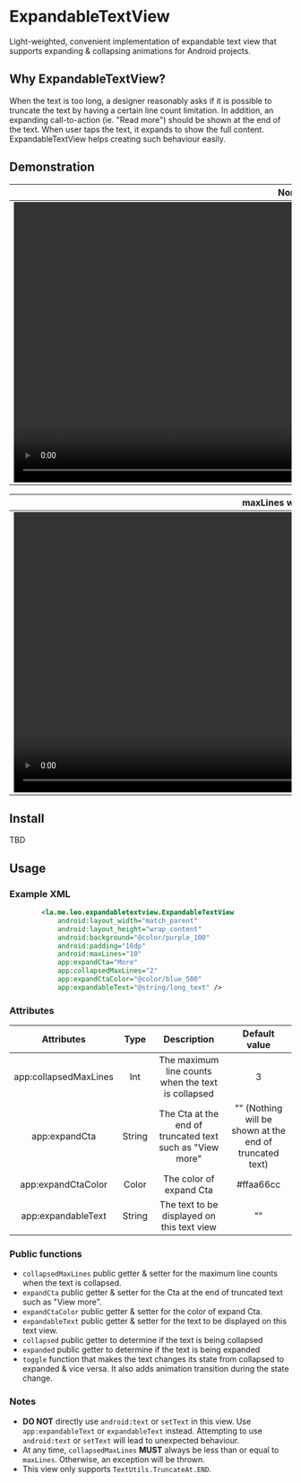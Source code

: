 # ExpandableTextView

Light-weighted, convenient implementation of expandable text view that supports expanding & collapsing animations for
Android projects.

## Why ExpandableTextView?

When the text is too long, a designer reasonably asks if it is possible to truncate the text by having a certain line
count limitation. In addition, an expanding call-to-action (ie. "Read more") should be shown at the end of the text.
When user taps the text, it expands to show the full content. ExpandableTextView helps creating such behaviour easily.

## Demonstration

| Normal               | RTL                   | With drawable         |
| :------------------: | :-------------------: | :-------------------: |
| <video src="https://user-images.githubusercontent.com/23420470/155230035-81fe3b4b-47a9-4e1a-9215-9739a9c343c9.mp4" height=500> | <video src="https://user-images.githubusercontent.com/23420470/155230365-1b1d0acf-3a0a-4082-b966-ba08becbbbab.mp4" height=500> | <video src="https://user-images.githubusercontent.com/23420470/155230017-87b7be5f-0e32-4d6f-a496-b9b5bb559b3a.mp4" height=500> |


| maxLines when expand  | Width changes at runtime         |
| :-------------------: | :------------------------------: |
| <video src="https://user-images.githubusercontent.com/23420470/155230032-991aa221-5828-478b-bda1-05cd1d4ac55b.mp4" height=500> | <video src="https://user-images.githubusercontent.com/23420470/155230372-08afae10-f07d-48fc-b4ce-cd7cbb179f9e.mp4" height=500> |
        
        





## Install
TBD

## Usage

### Example XML

```xml
        <la.me.leo.expandabletextview.ExpandableTextView
            android:layout_width="match_parent"
            android:layout_height="wrap_content"
            android:background="@color/purple_100"
            android:padding="16dp"
            android:maxLines="10"
            app:expandCta="More"
            app:collapsedMaxLines="2"
            app:expandCtaColor="@color/blue_500"
            app:expandableText="@string/long_text" />
```

### Attributes

| Attributes            | Type                 | Description                 | Default value                    |
| :-------------------: | :-------------------------: | :-------------------------: | :------------------------------: |
| app:collapsedMaxLines | Int | The maximum line counts when the text is collapsed | 3 |
| app:expandCta | String | The Cta at the end of truncated text such as "View more" | "" (Nothing will be shown at the end of truncated text)|
| app:expandCtaColor | Color | The color of expand Cta | #ffaa66cc |
| app:expandableText | String | The text to be displayed on this text view | "" |

### Public functions

- `collapsedMaxLines` public getter & setter for the maximum line counts when the text is collapsed.
- `expandCta` public getter & setter for the Cta at the end of truncated text such as "View more".
- `expandCtaColor` public getter & setter for the color of expand Cta.
- `expandableText` public getter & setter for the text to be displayed on this text view.
- `collapsed` public getter to determine if the text is being collapsed
- `expanded` public getter to determine if the text is being expanded
- `toggle` function that makes the text changes its state from collapsed to expanded & vice versa. It also adds
animation transition during the state change.

### Notes

- **DO NOT** directly use `android:text` or `setText` in this view. Use `app:expandableText` or `expandableText` instead.
Attempting to use `android:text` or `setText` will lead to unexpected behaviour.
- At any time, `collapsedMaxLines` **MUST** always be less than or equal to `maxLines`. Otherwise, an exception will be
thrown.
- This view only supports `TextUtils.TruncateAt.END`.
